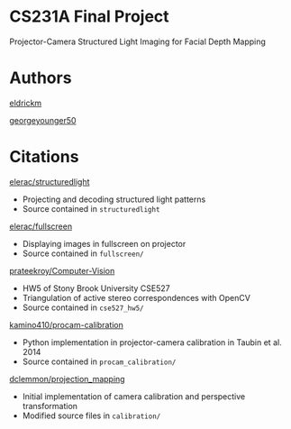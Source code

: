 # CS231A Final Project

Projector-Camera Structured Light Imaging for Facial Depth Mapping


# Authors

[eldrickm](https://github.com/eldrickm)

[georgeyounger50](https://github.com/georgeyounger50)


# Citations

[elerac/structuredlight](https://github.com/elerac/structuredlight)
- Projecting and decoding structured light patterns
- Source contained in `structuredlight`

[elerac/fullscreen](https://github.com/elerac/fullscreen)
- Displaying images in fullscreen on projector
- Source contained in `fullscreen/`

[prateekroy/Computer-Vision](https://github.com/prateekroy/Computer-Vision)
- HW5 of Stony Brook University CSE527
- Triangulation of active stereo correspondences with OpenCV
- Source contained in `cse527_hw5/`

[kamino410/procam-calibration](https://github.com/kamino410/procam-calibration)
- Python implementation in projector-camera calibration in Taubin et al. 2014
- Source contained in `procam_calibration/`

[dclemmon/projection_mapping](https://github.com/dclemmon/projection_mapping)
- Initial implementation of camera calibration and perspective transformation
- Modified source files in `calibration/`
